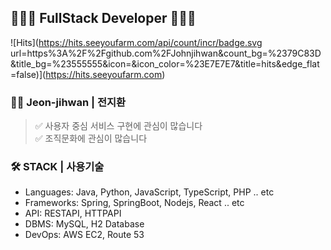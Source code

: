 ## 🧑🏻‍💻 FullStack Developer 🧑🏻‍💻   
![Hits](https://hits.seeyoufarm.com/api/count/incr/badge.svg url=https%3A%2F%2Fgithub.com%2FJohnjihwan&count_bg=%2379C83D&title_bg=%23555555&icon=&icon_color=%23E7E7E7&title=hits&edge_flat=false)](https://hits.seeyoufarm.com)

<!--
**Johnjihwan/Johnjihwan** is a ✨ _special_ ✨ repository because its `README.md` (this file) appears on your GitHub profile. -->

 ### **👋🏻 Jeon-jihwan | 전지환**

> ✅ 사용자 중심 서비스 구현에 관심이 많습니다   
> ✅ 조직문화에 관심이 많습니다    

### **🛠 STACK | 사용기술**
* Languages: Java, Python, JavaScript, TypeScript, PHP .. etc
* Frameworks: Spring, SpringBoot, Nodejs, React .. etc
* API: RESTAPI, HTTPAPI
* DBMS: MySQL, H2 Database
* DevOps: AWS EC2, Route 53
